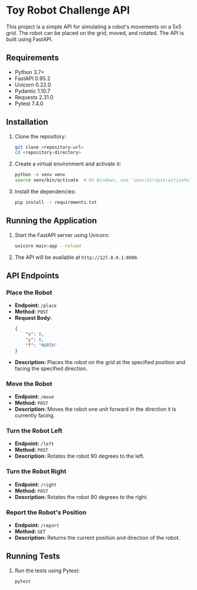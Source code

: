 # Toy Robot Challenge API

This project is a simple API for simulating a robot's movements on a 5x5 grid. The robot can be placed on the grid, moved, and rotated. The API is built using FastAPI.

## Requirements

- Python 3.7+
- FastAPI 0.95.2
- Uvicorn 0.22.0
- Pydantic 1.10.7
- Requests 2.31.0
- Pytest 7.4.0

## Installation

1. Clone the repository:
    ```bash
    git clone <repository-url>
    cd <repository-directory>
    ```

2. Create a virtual environment and activate it:
    ```bash
    python -m venv venv
    source venv/bin/activate  # On Windows, use `venv\Scripts\activate`
    ```

3. Install the dependencies:
    ```bash
    pip install -r requirements.txt
    ```

## Running the Application

1. Start the FastAPI server using Uvicorn:
    ```bash
    uvicorn main:app --reload
    ```

2. The API will be available at `http://127.0.0.1:8000`.

## API Endpoints

### Place the Robot

- **Endpoint:** `/place`
- **Method:** `POST`
- **Request Body:**
    ```json
    {
        "x": 0,
        "y": 0,
        "f": "NORTH"
    }
    ```
- **Description:** Places the robot on the grid at the specified position and facing the specified direction.

### Move the Robot

- **Endpoint:** `/move`
- **Method:** `POST`
- **Description:** Moves the robot one unit forward in the direction it is currently facing.

### Turn the Robot Left

- **Endpoint:** `/left`
- **Method:** `POST`
- **Description:** Rotates the robot 90 degrees to the left.

### Turn the Robot Right

- **Endpoint:** `/right`
- **Method:** `POST`
- **Description:** Rotates the robot 90 degrees to the right.

### Report the Robot's Position

- **Endpoint:** `/report`
- **Method:** `GET`
- **Description:** Returns the current position and direction of the robot.

## Running Tests

1. Run the tests using Pytest:
    ```bash
    pytest
    ```


